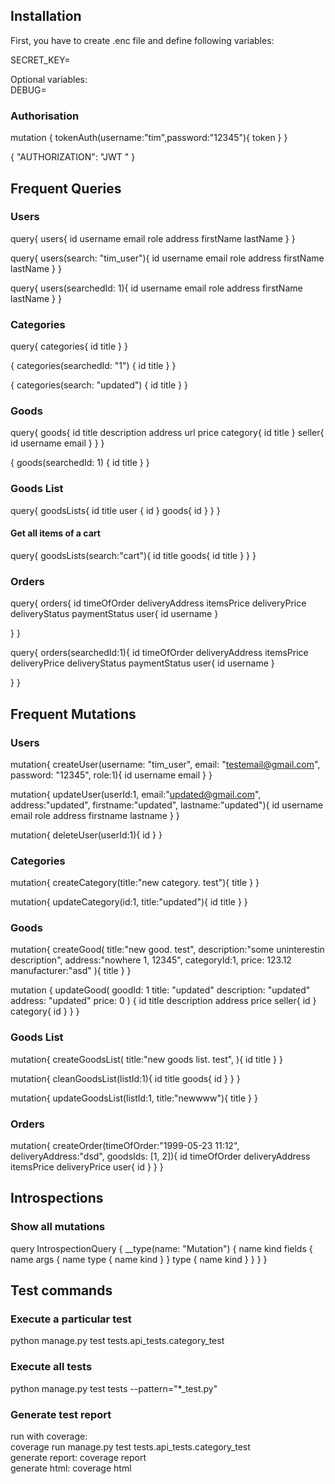 ## Installation

First, you have to create .enc file and define following variables:

SECRET_KEY=

Optional variables:
<br>DEBUG=

### Authorisation

mutation { tokenAuth(username:"tim",password:"12345"){ token } }

{
  "AUTHORIZATION": "JWT <token>"
}


## Frequent Queries

### Users

query{
  users{
            id
            username
            email
    		role
    		address
    		firstName
    		lastName
      }
}

query{
  users(search: "tim_user"){
            id
            username
            email
    		role
    		address
    		firstName
    		lastName
      }
}

query{
  users(searchedId: 1){
            id
            username
            email
    		role
    		address
    		firstName
    		lastName
      }
}

### Categories
query{
categories{
      id
    	title
  }
}

{
  categories(searchedId: "1") {
    id
    title
  }
}

{
  categories(search: "updated") {
    id
    title
  }
}

### Goods

query{
goods{
      id
    	title
  description
  address
  url
  price
  category{
    id
    title
  }
  seller{
    id
    username
    email
  }
  }
}

{
  goods(searchedId: 1) {
    id
    title
  }
}

### Goods List

query{
  goodsLists{
    id
    title
    user {
      id
    }
    goods{
      id
    }
  }
}
#### Get all items of a cart

query{
  goodsLists(search:"cart"){
    id
    title
    goods{
      id
      title
    }
  }
}

### Orders 
query{
  orders{
    id
    timeOfOrder
    deliveryAddress
    itemsPrice
    deliveryPrice
    deliveryStatus
    paymentStatus
    user{
      id
      username
    }
    
  }
}

query{
  orders(searchedId:1){
    id
    timeOfOrder
    deliveryAddress
    itemsPrice
    deliveryPrice
    deliveryStatus
    paymentStatus
    user{
      id
      username
    }
    
  }
}

## Frequent Mutations

### Users

mutation{
  createUser(username: "tim_user", email: "testemail@gmail.com", password: "12345", role:1){
      id
    	username
  		email
  }
}

mutation{
  updateUser(userId:1,
  	email:"updated@gmail.com",
  	address:"updated",
  	firstname:"updated",
  	lastname:"updated"){
        id
        username
        email
    		role
    		address
    		firstname
    		lastname
      }
}

mutation{
  deleteUser(userId:1){
    id
  }
}

### Categories
mutation{
  createCategory(title:"new category. test"){
		title
  }
}

mutation{
  updateCategory(id:1, title:"updated"){
    id
    title
  }
}

### Goods
mutation{
  createGood(
    title:"new good. test",
    description:"some uninterestin description",
    address:"nowhere 1, 12345",
    categoryId:1,
    price: 123.12
    manufacturer:"asd"
  ){
		title
  }
}

mutation {
  updateGood(
    goodId: 1
    title: "updated"
    description: "updated"
    address: "updated"
    price: 0
  ) {
    id
    title
    description
    address
    price
		seller{
      id
    }
    category{
      id
    }
  }
}

### Goods List

mutation{
  createGoodsList(
    title:"new goods list. test",
  ){
    id
		title
  }
}

mutation{
  cleanGoodsList(listId:1){
    id
    title
    goods{
      id
    }
  }
}

mutation{
  updateGoodsList(listId:1, title:"newwww"){
    title
  }
}

### Orders

mutation{
  createOrder(timeOfOrder:"1999-05-23 11:12",
              deliveryAddress:"dsd",
              goodsIds: [1, 2]){
                id
                timeOfOrder
                deliveryAddress
                itemsPrice
                deliveryPrice
                user{
                  id
                }
              }
          }

## Introspections
### Show all mutations

query IntrospectionQuery {
  __type(name: "Mutation") {
    name
    kind
    fields {
      name
      args {
        name
        type {
          name
          kind
        }
      }
      type {
        name
        kind
      }
    }
  }
}

## Test commands
### Execute a particular test
python manage.py test tests.api_tests.category_test
### Execute all tests
python manage.py test tests --pattern="*_test.py" 

### Generate test report
run with coverage:<br>
coverage run manage.py test tests.api_tests.category_test<br>
generate report: coverage report<br>
generate html: coverage html